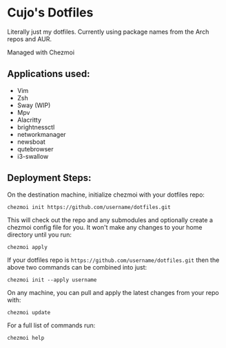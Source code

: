 # Cujo's Dotfiles

Literally just my dotfiles. Currently using package names from the Arch repos and AUR.

Managed with Chezmoi

## Applications used:

* Vim
* Zsh
* Sway (WIP)
* Mpv
* Alacritty
* brightnessctl
* networkmanager
* newsboat
* qutebrowser
* i3-swallow

## Deployment Steps:

On the destination  machine, initialize chezmoi with your dotfiles repo:

    chezmoi init https://github.com/username/dotfiles.git

This will check out the repo and any submodules and optionally create a chezmoi
config file for you. It won't make any changes to your home directory until you
run:

    chezmoi apply

If your dotfiles repo is `https://github.com/username/dotfiles.git` then the
above two commands can be combined into just:

    chezmoi init --apply username

On any machine, you can pull and apply the latest changes from your repo with:

    chezmoi update

For a full list of commands run:

    chezmoi help

